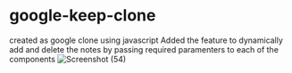 # google-keep-clone
created as google clone using javascript 
Added the feature to dynamically add and delete the notes by passing required paramenters to each of the components
![Screenshot (54)](https://user-images.githubusercontent.com/102676664/222462812-3ea131ce-37a0-4070-b53d-f00af630d28c.png)
